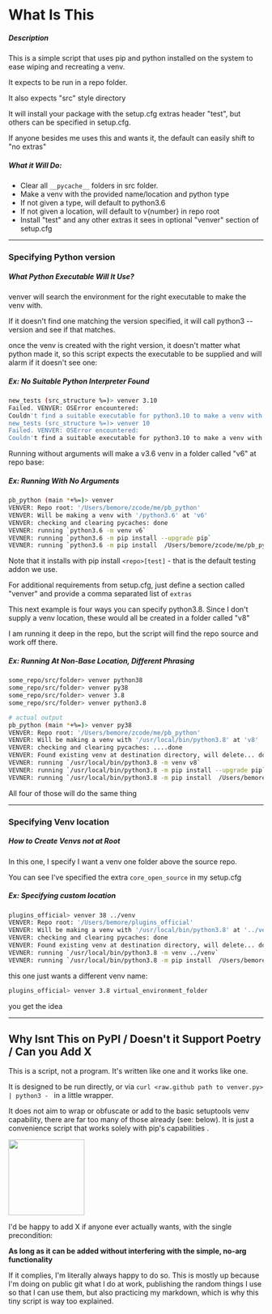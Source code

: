 # What Is This

##### Description

This is a simple script that uses pip and python installed on the system to ease wiping and recreating a venv.

It expects to be run in a repo folder. 

It also expects "src" style directory

It will install your package with the setup.cfg extras header "test", but others can be specified in setup.cfg.

If anyone besides me uses this and wants it, the default can easily shift to "no extras"

##### What it Will Do:

- Clear all `__pycache__` folders in src folder.
- Make a venv with the provided name/location and python type
- If not given a type, will default to python3.6
- If not given a location, will default to v{number} in repo root
- Install "test" and any other extras it sees in optional "venver" section of setup.cfg

---

### Specifying Python version

##### What Python Executable Will It Use?
venver will search the environment for the right executable to make the venv with. 

If it doesn't find one matching the version specified, it will call python3 --version and see if that matches.

once the venv is created with the right version, it doesn't matter what python made it, so this script
expects the executable to be supplied and will alarm if it doesn't see one:

##### Ex: No Suitable Python Interpreter Found
```bash
new_tests (src_structure %=)> venver 3.10
Failed. VENVER: OSError encountered:
Couldn't find a suitable executable for python3.10 to make a venv with
new_tests (src_structure %=)> venver 10
Failed. VENVER: OSError encountered:
Couldn't find a suitable executable for python3.10 to make a venv with
```


Running without arguments will make a v3.6 venv in a folder called "v6" at repo base:

##### Ex: Running With No Arguments
```bash
pb_python (main *+%=)> venver
VENVER: Repo root: '/Users/bemore/zcode/me/pb_python'
VENVER: Will be making a venv with '/python3.6' at 'v6'
VENVER: checking and clearing pycaches: done
VEVNER: running `python3.6 -m venv v6`
VEVNER: running `python3.6 -m pip install --upgrade pip`
VEVNER: running `python3.6 -m pip install  /Users/bemore/zcode/me/pb_python[test]``
```


Note that it installs with pip install `<repo>[test]` - that is the default testing addon we use.

For additional requirements from setup.cfg, just define a section called "venver" and provide a comma separated list of `extras`

This next example is four ways you can specify python3.8. Since I don't supply a venv location, these would
all be created in a folder called "v8"

I am running it deep in the repo, but the script will find the repo source and work off there.

##### Ex: Running At Non-Base Location, Different Phrasing
```bash
some_repo/src/folder> venver python38
some_repo/src/folder> venver py38
some_repo/src/folder> venver 3.8
some_repo/src/folder> venver python3.8

# actual output
pb_python (main *+%=)> venver py38
VENVER: Repo root: '/Users/bemore/zcode/me/pb_python'
VENVER: Will be making a venv with '/usr/local/bin/python3.8' at 'v8'
VENVER: checking and clearing pycaches: ....done
VENVER: Found existing venv at destination directory, will delete... done.
VEVNER: running `/usr/local/bin/python3.8 -m venv v8`
VEVNER: running `/usr/local/bin/python3.8 -m pip install --upgrade pip`
VEVNER: running `/usr/local/bin/python3.8 -m pip install  /Users/bemore/zcode/me/pb_python[test]`
```

All four of those will do the same thing

---

### Specifying Venv location

##### How to Create Venvs not at Root
In this one, I specify I want a venv one folder above the source repo. 

You can see I've specified the extra `core_open_source` in my setup.cfg

##### Ex: Specifying custom location
```bash
plugins_official> venver 38 ../venv
VENVER: Repo root: '/Users/bemore/plugins_official'
VENVER: Will be making a venv with '/usr/local/bin/python3.8' at '../venv'
VENVER: checking and clearing pycaches: done
VENVER: Found existing venv at destination directory, will delete... done.
VEVNER: running `/usr/local/bin/python3.8 -m venv ../venv`
VEVNER: running `/usr/local/bin/python3.8 -m pip install  /Users/bemore/plugins_official[core_open_source,test]`
```

this one just wants a different venv name:

```bash
plugins_official> venver 3.8 virtual_environment_folder
```

you get the idea

----

## Why Isnt This on PyPI / Doesn't it Support Poetry / Can you Add X

This is a script, not a program. It's written like one and it works like one. 

It is designed to be run directly, or via `curl <raw.github path to venver.py> | python3 - ` in a little wrapper.

It does not aim to wrap or obfuscate or add to the basic setuptools venv capability, there are far too
many of those already (see: below). It is just a convenience script that works solely with 
pip's capabilities .

<img src="https://imgs.xkcd.com/comics/standards.png" height=150 align=center></img>

I'd be happy to add X if anyone ever actually wants, with the single precondition:

**As long as it can be added without interfering with the simple, no-arg functionality**

If it complies, I'm literally always happy to do so. This is mostly up because I'm doing on public git 
what I do at work, publishing the random things I use so that I can use them, but also practicing my markdown,
which is why this tiny script is way too explained.
